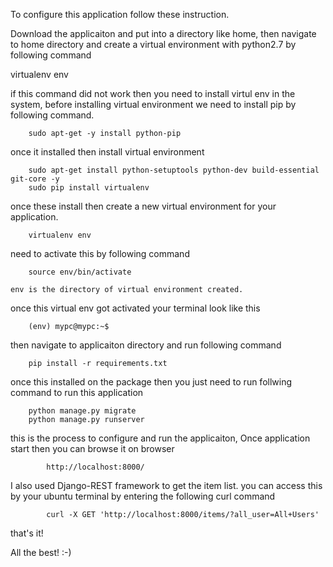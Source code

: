 
To configure this application follow these instruction.

Download the applicaiton and put into a directory like home, then navigate to home directory and create a virtual environment with python2.7 by following command

virtualenv env

if this command did not work then you need to install virtul env in the system, before installing virtual environment we need to install pip by following command.

		sudo apt-get -y install python-pip

once it installed then install virtual environment

		sudo apt-get install python-setuptools python-dev build-essential git-core -y
		sudo pip install virtualenv

once these install then create a new virtual environment for your application.
		
		virtualenv env

need to activate this by following command
		
		source env/bin/activate

	env is the directory of virtual environment created.


once this virtual env got activated your terminal look like this
		
		(env) mypc@mypc:~$

then navigate to applicaiton directory and run following command
		
		pip install -r requirements.txt

once this installed on the package then you just need to run follwing command to run this application

		python manage.py migrate
		python manage.py runserver

this is the process to configure and run the applicaiton, Once application start then you can browse it on browser 
			
			http://localhost:8000/

I also used Django-REST framework to get the item list. you can access this by your ubuntu terminal by entering the following curl command

			curl -X GET 'http://localhost:8000/items/?all_user=All+Users'

that's it!

All the best! :-)

